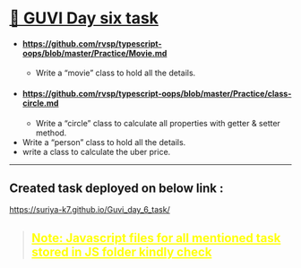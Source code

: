 # [🔗 GUVI Day six task](https://suriya-k7.github.io/Guvi_day_6_task/)

- #### https://github.com/rvsp/typescript-oops/blob/master/Practice/Movie.md
  - Write a “movie” class to hold all the details.
- #### https://github.com/rvsp/typescript-oops/blob/master/Practice/class-circle.md
  - Write a “circle” class to calculate all properties with getter & setter method.
- Write a “person” class to hold all the details.
- write a class to calculate the uber price.

---

## Created task deployed on below link :

<a href="https://suriya-k7.github.io/Guvi_day_6_task/" target="_blank">https://suriya-k7.github.io/Guvi_day_6_task/</a>

> <h2 style="color:yellow;text-decoration:underline;">Note: Javascript files for all mentioned task stored in JS folder kindly check</h2>
